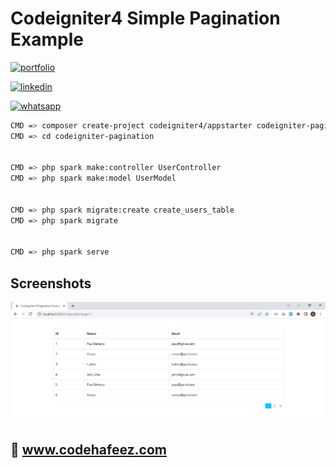 # Codeigniter4 Simple Pagination Example

[![portfolio](https://img.shields.io/badge/my_portfolio-000?style=for-the-badge&logo=ko-fi&logoColor=white)](https://www.codehafeez.com/)

[![linkedin](https://img.shields.io/badge/linkedin-0A66C2?style=for-the-badge&logo=linkedin&logoColor=white)](https://www.linkedin.com/in/codehafeez/)

[![whatsapp](https://img.shields.io/badge/whatsapp-GREEN?style=for-the-badge&logo=whatsapp&logoColor=white)](https://api.whatsapp.com/send?phone=923123349398)



```bash
CMD => composer create-project codeigniter4/appstarter codeigniter-pagination
CMD => cd codeigniter-pagination


CMD => php spark make:controller UserController
CMD => php spark make:model UserModel


CMD => php spark migrate:create create_users_table
CMD => php spark migrate


CMD => php spark serve
```    

## Screenshots
![](https://raw.githubusercontent.com/codehafeez/codeigniter4-pagination/main/Screenshots/Output.png)


## 🔗 www.codehafeez.com
